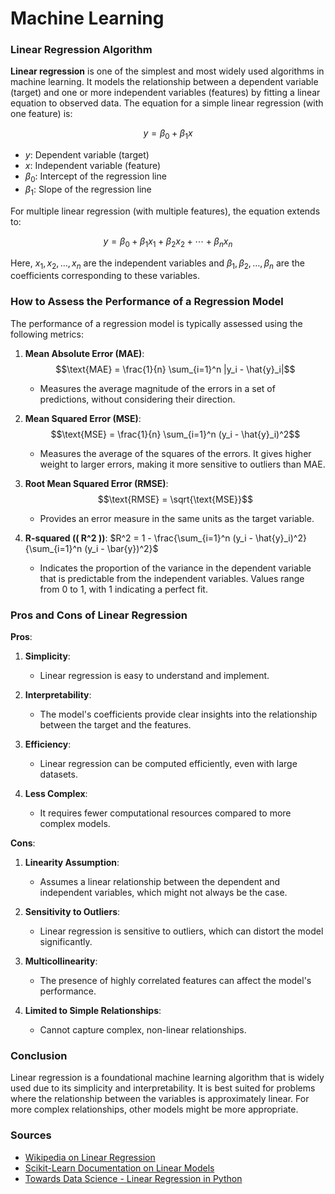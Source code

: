 # Machine Learning

### Linear Regression Algorithm

**Linear regression** is one of the simplest and most widely used algorithms in machine learning. It models the relationship between a dependent variable (target) and one or more independent variables (features) by fitting a linear equation to observed data. The equation for a simple linear regression (with one feature) is:

$$y = \beta_0 + \beta_1 x $$

- $`y `$: Dependent variable (target)
- $`x `$: Independent variable (feature)
- $` \beta_0 `$: Intercept of the regression line
- $` \beta_1 `$: Slope of the regression line

For multiple linear regression (with multiple features), the equation extends to:

$$ y = \beta_0 + \beta_1 x_1 + \beta_2 x_2 + \cdots + \beta_n x_n $$

Here, $` x_1, x_2, \ldots, x_n `$ are the independent variables and $` \beta_1, \beta_2, \ldots, \beta_n `$ are the coefficients corresponding to these variables.

### How to Assess the Performance of a Regression Model

The performance of a regression model is typically assessed using the following metrics:

1. **Mean Absolute Error (MAE)**:
   $$\text{MAE} = \frac{1}{n} \sum_{i=1}^n |y_i - \hat{y}_i|$$
   - Measures the average magnitude of the errors in a set of predictions, without considering their direction.

2. **Mean Squared Error (MSE)**:
   $$\text{MSE} = \frac{1}{n} \sum_{i=1}^n (y_i - \hat{y}_i)^2$$
   - Measures the average of the squares of the errors. It gives higher weight to larger errors, making it more sensitive to outliers than MAE.

3. **Root Mean Squared Error (RMSE)**:
   $$\text{RMSE} = \sqrt{\text{MSE}}$$
   - Provides an error measure in the same units as the target variable.

4. **R-squared (\( R^2 \))**:
   $`R^2 = 1 - \frac{\sum_{i=1}^n (y_i - \hat{y}_i)^2}{\sum_{i=1}^n (y_i - \bar{y})^2}`$
   

   - Indicates the proportion of the variance in the dependent variable that is predictable from the independent variables. Values range from 0 to 1, with 1 indicating a perfect fit.

### Pros and Cons of Linear Regression

**Pros**:
1. **Simplicity**:
   - Linear regression is easy to understand and implement.
   
2. **Interpretability**:
   - The model's coefficients provide clear insights into the relationship between the target and the features.

3. **Efficiency**:
   - Linear regression can be computed efficiently, even with large datasets.

4. **Less Complex**:
   - It requires fewer computational resources compared to more complex models.

**Cons**:
1. **Linearity Assumption**:
   - Assumes a linear relationship between the dependent and independent variables, which might not always be the case.

2. **Sensitivity to Outliers**:
   - Linear regression is sensitive to outliers, which can distort the model significantly.

3. **Multicollinearity**:
   - The presence of highly correlated features can affect the model's performance.

4. **Limited to Simple Relationships**:
   - Cannot capture complex, non-linear relationships.

### Conclusion

Linear regression is a foundational machine learning algorithm that is widely used due to its simplicity and interpretability. It is best suited for problems where the relationship between the variables is approximately linear. For more complex relationships, other models might be more appropriate.

### Sources
- [Wikipedia on Linear Regression](https://en.wikipedia.org/wiki/Linear_regression)
- [Scikit-Learn Documentation on Linear Models](https://scikit-learn.org/stable/modules/linear_model.html)
- [Towards Data Science - Linear Regression in Python](https://towardsdatascience.com/linear-regression-in-python-9a1f5f000606)
